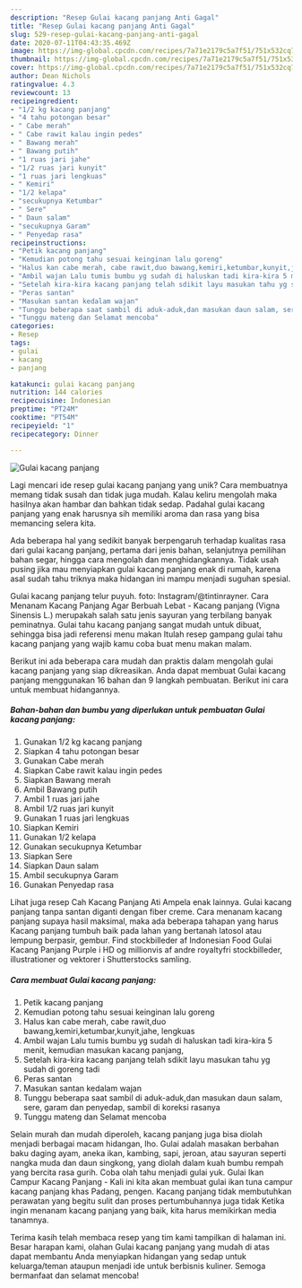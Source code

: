 ```yaml
---
description: "Resep Gulai kacang panjang Anti Gagal"
title: "Resep Gulai kacang panjang Anti Gagal"
slug: 529-resep-gulai-kacang-panjang-anti-gagal
date: 2020-07-11T04:43:35.469Z
image: https://img-global.cpcdn.com/recipes/7a71e2179c5a7f51/751x532cq70/gulai-kacang-panjang-foto-resep-utama.jpg
thumbnail: https://img-global.cpcdn.com/recipes/7a71e2179c5a7f51/751x532cq70/gulai-kacang-panjang-foto-resep-utama.jpg
cover: https://img-global.cpcdn.com/recipes/7a71e2179c5a7f51/751x532cq70/gulai-kacang-panjang-foto-resep-utama.jpg
author: Dean Nichols
ratingvalue: 4.3
reviewcount: 13
recipeingredient:
- "1/2 kg kacang panjang"
- "4 tahu potongan besar"
- " Cabe merah"
- " Cabe rawit kalau ingin pedes"
- " Bawang merah"
- " Bawang putih"
- "1 ruas jari jahe"
- "1/2 ruas jari kunyit"
- "1 ruas jari lengkuas"
- " Kemiri"
- "1/2 kelapa"
- "secukupnya Ketumbar"
- " Sere"
- " Daun salam"
- "secukupnya Garam"
- " Penyedap rasa"
recipeinstructions:
- "Petik kacang panjang"
- "Kemudian potong tahu sesuai keinginan lalu goreng"
- "Halus kan cabe merah, cabe rawit,duo bawang,kemiri,ketumbar,kunyit,jahe, lengkuas"
- "Ambil wajan Lalu tumis bumbu yg sudah di haluskan tadi kira-kira 5 menit, kemudian masukan kacang panjang,"
- "Setelah kira-kira kacang panjang telah sdikit layu masukan tahu yg sudah di goreng tadi"
- "Peras santan"
- "Masukan santan kedalam wajan"
- "Tunggu beberapa saat sambil di aduk-aduk,dan masukan daun salam, sere, garam dan penyedap, sambil di koreksi rasanya"
- "Tunggu mateng dan Selamat mencoba"
categories:
- Resep
tags:
- gulai
- kacang
- panjang

katakunci: gulai kacang panjang 
nutrition: 144 calories
recipecuisine: Indonesian
preptime: "PT24M"
cooktime: "PT54M"
recipeyield: "1"
recipecategory: Dinner

---
```



![Gulai kacang panjang](https://img-global.cpcdn.com/recipes/7a71e2179c5a7f51/751x532cq70/gulai-kacang-panjang-foto-resep-utama.jpg)

Lagi mencari ide resep gulai kacang panjang yang unik? Cara membuatnya memang tidak susah dan tidak juga mudah. Kalau keliru mengolah maka hasilnya akan hambar dan bahkan tidak sedap. Padahal gulai kacang panjang yang enak harusnya sih memiliki aroma dan rasa yang bisa memancing selera kita.

Ada beberapa hal yang sedikit banyak berpengaruh terhadap kualitas rasa dari gulai kacang panjang, pertama dari jenis bahan, selanjutnya pemilihan bahan segar, hingga cara mengolah dan menghidangkannya. Tidak usah pusing jika mau menyiapkan gulai kacang panjang enak di rumah, karena asal sudah tahu triknya maka hidangan ini mampu menjadi suguhan spesial.

Gulai kacang panjang telur puyuh. foto: Instagram/@tintinrayner. Cara Menanam Kacang Panjang Agar Berbuah Lebat - Kacang panjang (Vigna Sinensis L.) merupakah salah satu jenis sayuran yang terbilang banyak peminatnya. Gulai tahu kacang panjang sangat mudah untuk dibuat, sehingga bisa jadi referensi menu makan Itulah resep gampang gulai tahu kacang panjang yang wajib kamu coba buat menu makan malam.


Berikut ini ada beberapa cara mudah dan praktis dalam mengolah gulai kacang panjang yang siap dikreasikan. Anda dapat membuat Gulai kacang panjang menggunakan 16 bahan dan 9 langkah pembuatan. Berikut ini cara untuk membuat hidangannya.

<!--inarticleads1-->

##### Bahan-bahan dan bumbu yang diperlukan untuk pembuatan Gulai kacang panjang:

1. Gunakan 1/2 kg kacang panjang
1. Siapkan 4 tahu potongan besar
1. Gunakan  Cabe merah
1. Siapkan  Cabe rawit kalau ingin pedes
1. Siapkan  Bawang merah
1. Ambil  Bawang putih
1. Ambil 1 ruas jari jahe
1. Ambil 1/2 ruas jari kunyit
1. Gunakan 1 ruas jari lengkuas
1. Siapkan  Kemiri
1. Gunakan 1/2 kelapa
1. Gunakan secukupnya Ketumbar
1. Siapkan  Sere
1. Siapkan  Daun salam
1. Ambil secukupnya Garam
1. Gunakan  Penyedap rasa


Lihat juga resep Cah Kacang Panjang Ati Ampela enak lainnya. Gulai kacang panjang tanpa santan diganti dengan fiber creme. Cara menanam kacang panjang supaya hasil maksimal, maka ada beberapa tahapan yang harus Kacang panjang tumbuh baik pada lahan yang bertanah latosol atau lempung berpasir, gembur. Find stockbilleder af Indonesian Food Gulai Kacang Panjang Purple i HD og millionvis af andre royaltyfri stockbilleder, illustrationer og vektorer i Shutterstocks samling. 

<!--inarticleads2-->

##### Cara membuat Gulai kacang panjang:

1. Petik kacang panjang
1. Kemudian potong tahu sesuai keinginan lalu goreng
1. Halus kan cabe merah, cabe rawit,duo bawang,kemiri,ketumbar,kunyit,jahe, lengkuas
1. Ambil wajan Lalu tumis bumbu yg sudah di haluskan tadi kira-kira 5 menit, kemudian masukan kacang panjang,
1. Setelah kira-kira kacang panjang telah sdikit layu masukan tahu yg sudah di goreng tadi
1. Peras santan
1. Masukan santan kedalam wajan
1. Tunggu beberapa saat sambil di aduk-aduk,dan masukan daun salam, sere, garam dan penyedap, sambil di koreksi rasanya
1. Tunggu mateng dan Selamat mencoba


Selain murah dan mudah diperoleh, kacang panjang juga bisa diolah menjadi berbagai macam hidangan, lho. Gulai adalah masakan berbahan baku daging ayam, aneka ikan, kambing, sapi, jeroan, atau sayuran seperti nangka muda dan daun singkong, yang diolah dalam kuah bumbu rempah yang bercita rasa gurih. Coba olah tahu menjadi gulai yuk. Gulai Ikan Campur Kacang Panjang - Kali ini kita akan membuat gulai ikan tuna campur kacang panjang khas Padang, pengen. Kacang panjang tidak membutuhkan perawatan yang begitu sulit dan proses pertumbuhannya juga tidak Ketika ingin menanam kacang panjang yang baik, kita harus memikirkan media tanamnya. 

Terima kasih telah membaca resep yang tim kami tampilkan di halaman ini. Besar harapan kami, olahan Gulai kacang panjang yang mudah di atas dapat membantu Anda menyiapkan hidangan yang sedap untuk keluarga/teman ataupun menjadi ide untuk berbisnis kuliner. Semoga bermanfaat dan selamat mencoba!
